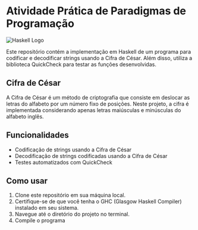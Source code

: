  # Atividade Prática de Paradigmas de Programação

![Haskell Logo](https://upload.wikimedia.org/wikipedia/commons/thumb/1/1c/Haskell-Logo.svg/480px-Haskell-Logo.svg.png)

Este repositório contém a implementação em Haskell de um programa para codificar e decodificar strings usando a Cifra de César. Além disso, utiliza a biblioteca QuickCheck para testar as funções desenvolvidas.

## Cifra de César

A Cifra de César é um método de criptografia que consiste em deslocar as letras do alfabeto por um número fixo de posições. Neste projeto, a cifra é implementada considerando apenas letras maiúsculas e minúsculas do alfabeto inglês.

## Funcionalidades

- Codificação de strings usando a Cifra de César
- Decodificação de strings codificadas usando a Cifra de César
- Testes automatizados com QuickCheck

## Como usar

1. Clone este repositório em sua máquina local.
2. Certifique-se de que você tenha o GHC (Glasgow Haskell Compiler) instalado em seu sistema.
3. Navegue até o diretório do projeto no terminal.
4. Compile o programa
